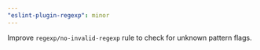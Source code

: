 ```yaml
---
"eslint-plugin-regexp": minor
---
```


Improve `regexp/no-invalid-regexp` rule to check for unknown pattern flags.
